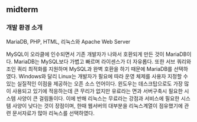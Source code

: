 ## midterm

### 개발 환경 소개
MariaDB, PHP, HTML, 리눅스와 Apache Web Server

MySQL이 오라클에 인수되면서 기존 개발자가 나와서 호환되게 만든 것이 MariaDB이다. MariaDB는 MySQL보다 가볍고 빠르며 라이센스가 더 자유롭다. 또한 서브 쿼리와 조인 쿼리 최적화를 지원하며 MySQL과 완벽 호환을 하기 때문에 MariaDB를 선택하였다.
Windows와 달리 Linux는 개발자가 필요에 따라 운영 체제를 사용자 지정할 수있는 실질적인 이점을 제공하는 오픈 소스 언어이다. 윈도우는 데스크탑으로도 가장 많이 사용되고 있기에 적응하는데 큰 무리가 없지만 유료라는 면과 서버구축시 필요한 시스템 사양이 큰 걸림돌이다. 이에 반해 리눅스는 무료라는 강점과 서비스에 필요한 시스템 사양이 낮다는 것이 장점이며, 한때 웹서버의 대부분을 리눅스계열이 점유했기에 관련 문서자료가 많아 리눅스를 선택하였다.


### 
